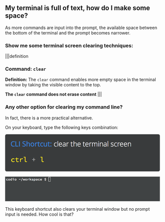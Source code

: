 ## My terminal is full of text, how do I make some space?

As more commands are input into the prompt, the available space between the bottom of the terminal and the prompt becomes narrower.

### Show me some terminal screen clearing techniques:

|||definition
### Command: `clear`
__Definition:__ The `clear` command enables more empty space in the terminal window by taking the visible content to the top. 

__The `clear` command does not erase content__
|||

### Any other option for clearing my command line?

In fact, there is a more practical alternative.

On your keyboard, type the following keys combination:

![shortcut-ctl-l](.guides/img/shortcut-ctrl-l.png)

![shortcut-ctl-l](.guides/img/shortcut-ctrl-l.gif)

This keyboard shortcut also clears your terminal window but no prompt input is needed. How cool is that? 